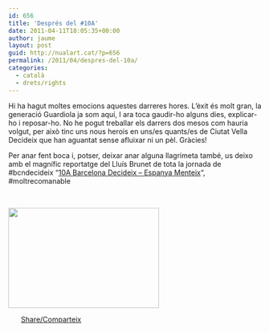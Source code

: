 ```yaml
---
id: 656
title: 'Després del #10A'
date: 2011-04-11T18:05:35+00:00
author: jaume
layout: post
guid: http://nualart.cat/?p=656
permalink: /2011/04/despres-del-10a/
categories:
  - català
  - drets/rights
---
```

Hi ha hagut moltes emocions aquestes darreres hores. L&#8217;èxit és molt gran, la generació Guardiola ja som aquí, I ara toca gaudir-ho alguns dies, explicar-ho i reposar-ho. No he pogut treballar els darrers dos mesos com hauria volgut, per això tinc uns nous herois en uns/es quants/es de Ciutat Vella Decideix que han aguantat sense afluixar ni un pèl. Gràcies!
  
Per anar fent boca i, potser, deixar anar alguna llagrimeta també, us deixo amb el magnífic reportatge del Lluís Brunet de tota la jornada de #bcndecideix &#8220;<a href="http://www.lluisbrunet.cat/reportatges/consultes/10a/" onclick="_gaq.push(['_trackEvent', 'outbound-article', 'http://www.lluisbrunet.cat/reportatges/consultes/10a/', '10A Barcelona Decideix &#8211; Espanya Menteix']);" title="10A Barcelona decideix Espanya menteix">10A Barcelona Decideix &#8211; Espanya Menteix</a>&#8220;, #moltrecomanable

&nbsp;

<a href="http://www.lluisbrunet.cat/reportatges/consultes/10a/" onclick="_gaq.push(['_trackEvent', 'outbound-article', 'http://www.lluisbrunet.cat/reportatges/consultes/10a/', '']);" ><img class="aligncenter size-medium wp-image-657" title="10a-pancarteta" src="http://nualart.cat/wp-content/uploads/2011/04/10a-pancarteta-300x200.png" alt="" width="300" height="200" srcset="http://nualart.cat/wp-content/uploads/2011/04/10a-pancarteta-300x200.png 300w, http://nualart.cat/wp-content/uploads/2011/04/10a-pancarteta.png 764w" sizes="(max-width: 300px) 100vw, 300px" /></a>

<div class="addtoany_share_save_container addtoany_content_bottom">
  <div class="a2a_kit a2a_kit_size_32 addtoany_list a2a_target" id="wpa2a_62">
    <a href="https://www.addtoany.com/share" onclick="_gaq.push(['_trackEvent', 'outbound-article', 'https://www.addtoany.com/share', 'Share/Comparteix']);" class="a2a_dd addtoany_share_save"  style="background:url(http://nualart.cat/wp-content/plugins/add-to-any/share_16_16.png) no-repeat scroll 4px 0px;padding:0 0 0 25px;display:inline-block;height:16px;vertical-align:middle"><span>Share/Comparteix</span></a>
  </div>
</div>